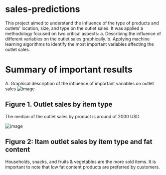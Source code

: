 # sales-predictions
This project aimed to understand the influence of the type of products and outlets' location, size, and type on the outlet sales. It was applied a methodology focused on two critical aspects:
a. Describing the influence of different variables on the outlet sales graphically.
b. Applying machine learning algorithms to identify the most important variables affecting the outlet sales. 
# Summary of important results
A. Graphical description of the influence of important variables on outlet sales
![image](https://user-images.githubusercontent.com/96077675/154581416-ab0174a9-0e86-4327-bdc7-cd6c95121887.png)

## Figure 1. Outlet sales by item type
The median of the outlet sales by product is around of 2000 USD.

![image](https://user-images.githubusercontent.com/96077675/154581614-98200a97-aa8d-4074-a04a-38398e712d64.png)

## Figure 2: Itam outlet sales by item type and fat content
Households, snacks, and fruits & vegetables are the more sold items. It is important to note that low fat content products are preferred by customers.
